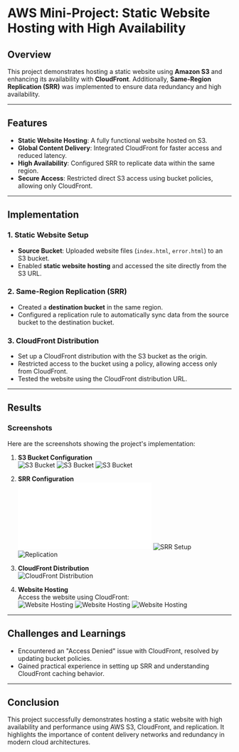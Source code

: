 # AWS Mini-Project: Static Website Hosting with High Availability

## Overview

This project demonstrates hosting a static website using **Amazon S3** and enhancing its availability with **CloudFront**. Additionally, **Same-Region Replication (SRR)** was implemented to ensure data redundancy and high availability.

---

## Features

- **Static Website Hosting**: A fully functional website hosted on S3.
- **Global Content Delivery**: Integrated CloudFront for faster access and reduced latency.
- **High Availability**: Configured SRR to replicate data within the same region.
- **Secure Access**: Restricted direct S3 access using bucket policies, allowing only CloudFront.

---

## Implementation

### 1. Static Website Setup
- **Source Bucket**: Uploaded website files (`index.html`, `error.html`) to an S3 bucket.
- Enabled **static website hosting** and accessed the site directly from the S3 URL.

### 2. Same-Region Replication (SRR)
- Created a **destination bucket** in the same region.
- Configured a replication rule to automatically sync data from the source bucket to the destination bucket.

### 3. CloudFront Distribution
- Set up a CloudFront distribution with the S3 bucket as the origin.
- Restricted access to the bucket using a policy, allowing access only from CloudFront.
- Tested the website using the CloudFront distribution URL.

---

## Results

### **Screenshots**
Here are the screenshots showing the project's implementation:

1. **S3 Bucket Configuration**  
   ![S3 Bucket](Images/source-bucket.png)
   ![S3 Bucket](Images/destination-bucket.png)
   ![S3 Bucket](Images/enable-static-website-hosting.png)

3. **SRR Configuration**  
   ![SRR Setup](Images/s3-policy.txt)
   ![SRR Setup](Images/replication-rule.png)
   ![Replication](Images/replication.png)

5. **CloudFront Distribution**  
   ![CloudFront Distribution](Images/cloudfront.png)

6. **Website Hosting**  
   Access the website using CloudFront:  
   ![Website Hosting](Images/static-website-hosting.png)
   ![Website Hosting](Images/static-website-hosting-with-cloudfront.png)
   ![Website Hosting](Images/hit-from-cloudfront.png)
   

---

## Challenges and Learnings

- Encountered an "Access Denied" issue with CloudFront, resolved by updating bucket policies.
- Gained practical experience in setting up SRR and understanding CloudFront caching behavior.

---

## Conclusion

This project successfully demonstrates hosting a static website with high availability and performance using AWS S3, CloudFront, and replication. It highlights the importance of content delivery networks and redundancy in modern cloud architectures.

